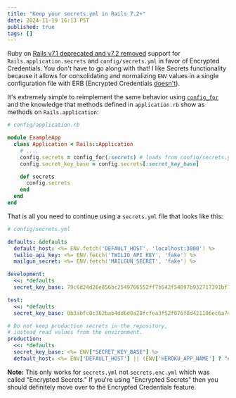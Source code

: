 ```yaml
---
title: "Keep your secrets.yml in Rails 7.2+"
date: 2024-11-19 16:13 PST
published: true
tags: []
---
```


Ruby on [Rails v7.1 deprecated and v7.2 removed](https://www.shakacode.com/blog/rails-7-1-removes-secret-setup-command-and-deprecates-secret-show-edit-commands/) support for `Rails.application.secrets` and `config/secrets.yml` in favor of Encrypted Credentials. You don't have to go along with that! I like Secrets functionality because it allows for consolidating and normalizing `ENV` values in a single configuration file with ERB (Encrypted Credentials [doesn't](https://github.com/rails/rails/pull/46508)).

It's extremely simple to reimplement the same behavior using [`config_for`](https://guides.rubyonrails.org/configuring.html#custom-configuration) and the knowledge that methods defined in `application.rb` show as methods on `Rails.application`:

```ruby
# config/application.rb

module ExampleApp
  class Application < Rails::Application
    # ....
    config.secrets = config_for(:secrets) # loads from config/secrets.yml
    config.secret_key_base = config.secrets[:secret_key_base]

    def secrets
      config.secrets
    end
  end
end
```

That is all you need to continue using a `secrets.yml` file that looks like this:

```yaml
# config/secrets.yml

defaults: &defaults
  default_host: <%= ENV.fetch('DEFAULT_HOST', 'localhost:3000') %>
  twilio_api_key: <%= ENV.fetch('TWILIO_API_KEY', 'fake') %>
  mailgun_secret: <%= ENV.fetch('MAILGUN_SECRET', 'fake') %>

development:
  <<: *defaults
  secret_key_base: 79c6d24d26e856bc2549766552ff7b542f54897b932717391bf705e35cf028c851d5bdf96f381dc41472839fcdc8a1221ff04eb4c8c5fbef62a6d22747f079d7

test:
  <<: *defaults
  secret_key_base: 0b3abfc0c362bab4dd6d0a28fcfea3f52f076f8d421106ec6a7ebe831ab9e4dc010a61d49e41a45f8f49e9fc85dd8e5bf3a53ce7a3925afa78e05b078b31c2a5

# Do not keep production secrets in the repository,
# instead read values from the environment.
production:
  <<: *defaults
  secret_key_base: <%= ENV["SECRET_KEY_BASE"] %>
  default_host: <%= ENV['DEFAULT_HOST'] || (ENV['HEROKU_APP_NAME'] ? "#{ENV['HEROKU_APP_NAME']}.herokuapp.com": nil) %>
```

**Note:** This only works for `secrets.yml` not `secrets.enc.yml` which was called "Encrypted Secrets." If you're using "Encrypted Secrets" then you should definitely move over to the Encrypted Credentials feature.
